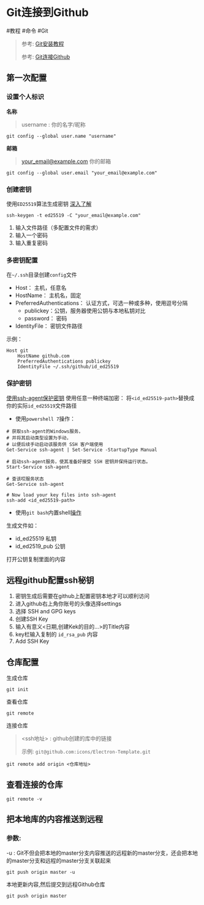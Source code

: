 # Git连接到Github

#教程 #命令 #Git

> 参考: [Git安装教程](https://www.cnblogs.com/hdlan/p/14395189.html)
>
> 参考: [Git连接Github](https://www.cnblogs.com/hdlan/p/14395681.html)

## 第一次配置

### 设置个人标识

**名称**

> username : 你的名字/昵称

```git
git config --global user.name "username"
```

**邮箱**

> your_email@example.com 你的邮箱

```git
git config --global user.email "your_email@example.com"
```

### 创建密钥
使用`ED25519`算法生成密钥
[深入了解](https://docs.github.com/zh/authentication/connecting-to-github-with-ssh/checking-for-existing-ssh-keys)
```git
ssh-keygen -t ed25519 -C "your_email@example.com"
```
1. 输入文件路径（多配置文件的需求）
2. 输入一个密码
3. 输入重复密码

### 多密钥配置
在`~/.ssh`目录创建`config`文件

- Host： 主机，任意名
- HostName： 主机名，固定
- PreferredAuthentications： 认证方式，可选一种或多种，使用逗号分隔
	- publickey：公钥，服务器使用公钥与本地私钥对比
	- password： 密码
- IdentityFile： 密钥文件路径

示例：
```config
Host git
    HostName github.com
    PreferredAuthentications publickey
    IdentityFile ~/.ssh/github/id_ed25519
```

### 保护密钥
[使用ssh-agent保护密钥](https://learn.microsoft.com/zh-cn/windows-server/administration/openssh/openssh_keymanagement)
使用任意一种终端加密：
将`<id_ed25519-path>`替换成你的实际`id_ed25519`文件路径
- 使用`powershell 7`操作：
```pwsh
# 获取ssh-agent的Windows服务，
# 并将其启动类型设置为手动，
# 以便后续手动启动该服务供 SSH 客户端使用
Get-Service ssh-agent | Set-Service -StartupType Manual

# 启动ssh-agent服务，使其准备好接受 SSH 密钥并保持运行状态。
Start-Service ssh-agent

# 查该哎服务状态
Get-Service ssh-agent

# Now load your key files into ssh-agent
ssh-add <id_ed25519-path>
```

- 使用`git bash`内置shell[操作](https://docs.github.com/zh/authentication/connecting-to-github-with-ssh/working-with-ssh-key-passphrases)

生成文件如：
- id_ed25519 私钥
- id_ed2519_pub 公钥

打开公钥复制里面的内容

## 远程github配置ssh秘钥

1. 密钥生成后需要在github上配置密钥本地才可以顺利访问
2. 进入github右上角你账号的头像选择settings
3. 选择 SSH and GPG keys
4. 创建SSH Key
5. 输入有意义<日期,创建Kek的目的...>的Title内容
6. key栏输入复制的 `id_rsa_pub` 内容
7. Add SSH Key

## 仓库配置

生成仓库

```git
git init
```

查看仓库

```git
git remote
```

连接仓库

> <ssh地址> : github创建的库中的链接
>
> 示例: `git@github.com:icons/Electron-Template.git`

```git
git remote add origin <仓库地址>
```

## 查看连接的仓库

```git
git remote -v
```

## 把本地库的内容推送到远程

### 参数:

-u : Git不但会把本地的master分支内容推送的远程新的master分支，还会把本地的master分支和远程的master分支关联起来

```git
git push origin master -u
```

本地更新内容,然后提交到远程Github仓库

```git
git push origin master
```